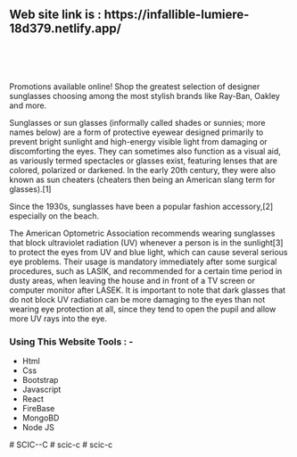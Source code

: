 


<h2>Web site link is : https://infallible-lumiere-18d379.netlify.app/ </h2>

<br>
<br>
<br>

<p>Promotions available online! Shop the greatest selection of designer sunglasses choosing among the most stylish brands like Ray-Ban, Oakley and more.</p>
<p>Sunglasses or sun glasses (informally called shades or sunnies; more names below) are a form of protective eyewear designed primarily to prevent bright sunlight and high-energy visible light from damaging or discomforting the eyes. They can sometimes also function as a visual aid, as variously termed spectacles or glasses exist, featuring lenses that are colored, polarized or darkened. In the early 20th century, they were also known as sun cheaters (cheaters then being an American slang term for glasses).[1]

Since the 1930s, sunglasses have been a popular fashion accessory,[2] especially on the beach.

The American Optometric Association recommends wearing sunglasses that block ultraviolet radiation (UV) whenever a person is in the sunlight[3] to protect the eyes from UV and blue light, which can cause several serious eye problems. Their usage is mandatory immediately after some surgical procedures, such as LASIK, and recommended for a certain time period in dusty areas, when leaving the house and in front of a TV screen or computer monitor after LASEK. It is important to note that dark glasses that do not block UV radiation can be more damaging to the eyes than not wearing eye protection at all, since they tend to open the pupil and allow more UV rays into the eye.</p>

<div>
    <h3>Using This Website Tools : -</h3>
    <ul>
        <li>Html </li>
        <li>Css </li>
        <li>Bootstrap </li>
        <li>Javascript </li>
        <li>React </li>
        <li>FireBase </li>
        <li>MongoBD </li>
        <li>Node JS </li>  
    </ul>
</div>
# SCIC--C
# scic-c
# scic-c
